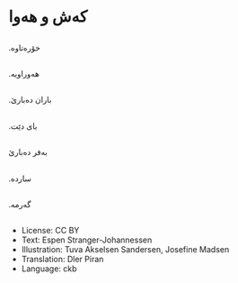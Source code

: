 # كه‌ش و هه‌وا

##
.خۆره‌تاوه‌

##
.هه‌وراویه‌

##
.باران ده‌بارێ

##
.بای دێت

##
به‌فر ده‌بارێ

##
.سارده‌

##
.گه‌رمه‌

##
* License: CC BY
* Text: Espen Stranger-Johannessen
* Illustration: Tuva Akselsen Sandersen, Josefine Madsen
* Translation: Dler Piran
* Language: ckb
